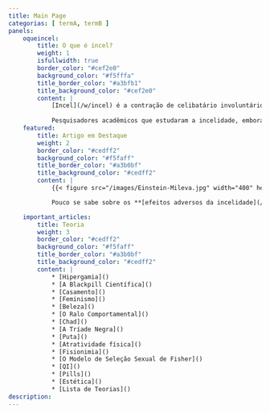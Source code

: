 ```yaml
---
title: Main Page
categorias: [ termA, termB ]
panels: 
    oqueincel:
        title: O que é incel?
        weight: 1
        isfullwidth: true
        border_color: "#cef2e0"
        background_color: "#f5fffa"
        title_border_color: "#a3bfb1"
        title_background_color: "#cef2e0"
        content: |
            [Incel](/w/incel) é a contração de celibatário involuntário ou celibato involuntário (também chamado de incelidade), que é um termo acadêmico e sociológico para uma circunstância de vida [adversa](/w/efeitos-adversos-da-incelidade). Uma analogia interessante é comparar o estado permanente de incelidade com outras circunstâncias adversas, como a de pobreza. A incelidade foi reconhecida na academia como um fenômeno sociológio no importante estudo de [Denise Donelly](), publicado em 2001. Desde então vários estudos peer-reviewed foram escritos considerando a incelidade como um mal sofrido por alguém, e não como uma subcultura da internet.
        
            Pesquisadores acadêmicos que estudaram a incelidade, embora nem todos tenham usado este termo, incluem: [Denise Donelly](), [Elizabeth Burgess](), [Laura Carpenter](), [Theodor F. Cohen]() e [Menelaos Apostolou](). Brian Gilmartin conduziu pesquisas profundas a respeito da [timidez amorosa](), um problema relacionado. O primeiro estudo a explicitamente lidar com o tópico da incelidade, o de Donelly, definiu como incels todos os adultos que passam mais de seis meses sem encontrar uma parceira sexual, embora haja o desejo por uma. Entretanto, dentre [auto-entitulados incels](), há uma discussão acalorada sobre qual é a exata definição de o que é um incel.
    featured:
        title: Artigo em Destaque
        weight: 2
        border_color: "#cedff2"
        background_color: "#f5faff"
        title_border_color: "#a3b0bf"
        title_background_color: "#cedff2"
        content: |
            {{< figure src="/images/Einstein-Mileva.jpg" width="400" height="329" caption="A importância de uma esposa" title="importância de uma esposa" >}}

            Pouco se sabe sobre os **[efeitos adversos da incelidade](/w/efeitos-adversos-da-incelidade)** porque essa é uma área pouco estudada. A maior parte dos resultados demonstram apenas correlações, então não se pode dizer se é a incelidade que causa uma condição adversa ou vice-versa, ou se é algum oitro fator que causa ambos. Não existem estudos longitudinais sobre [incels](/w/incel) que [ascenderam]() ou [casaram](). ([Artigo completo...](/w/efeitos-adversos-da-incelidade))

    important_articles:
        title: Teoria
        weight: 3
        border_color: "#cedff2"
        background_color: "#f5faff"
        title_border_color: "#a3b0bf"
        title_background_color: "#cedff2"
        content: |
            * [Hipergamia]() 
            * [A Blackpill Científica]()
            * [Casamento]()
            * [Feminismo]()
            * [Beleza]()
            * [O Ralo Comportamental]()
            * [Chad]()
            * [A Tríade Negra]()
            * [Puta]()
            * [Atratividade física]()
            * [Fisionimia]()
            * [O Modelo de Seleção Sexual de Fisher]()
            * [QI]()
            * [Pills]()
            * [Estética]()
            * [Lista de Teorias]()
description: 
---
```


